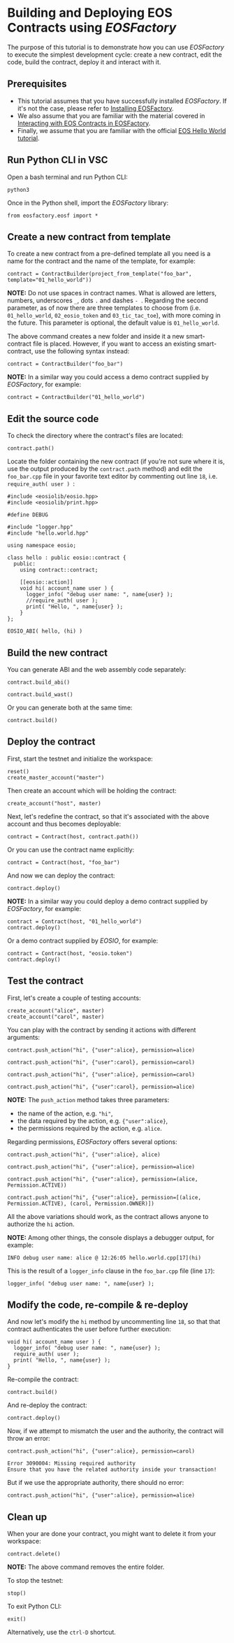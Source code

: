# Building and Deploying EOS Contracts using *EOSFactory*

The purpose of this tutorial is to demonstrate how you can use *EOSFactory* to execute the simplest development cycle: create a new contract, edit the code, build the contract, deploy it and interact with it.

## Prerequisites

* This tutorial assumes that you have successfully installed *EOSFactory*. If it's not the case, please refer to [Installing EOSFactory](01.InstallingEOSFactory.html).
* We also assume that you are familiar with the material covered in [Interacting with EOS Contracts in EOSFactory](02.InteractingWithEOSContractsInEOSFactory.html).
* Finally, we assume that you are familiar with the official [EOS Hello World tutorial](https://developers.eos.io/eosio-cpp/docs/hello-world).

## Run Python CLI in VSC

Open a bash terminal and run Python CLI:

```
python3
```

Once in the Python shell, import the *EOSFactory* library:

```
from eosfactory.eosf import *
```

## Create a new contract from template

To create a new contract from a pre-defined template all you need is a name for the contract and the name of the template, for example:

```
contract = ContractBuilder(project_from_template("foo_bar", template="01_hello_world"))
```

**NOTE:** Do not use spaces in contract names. What is allowed are letters, numbers, underscores `_`, dots `.` and dashes `- `. Regarding the second parameter, as of now there are three templates to choose from (i.e. `01_hello_world`, `02_eosio_token` and `03_tic_tac_toe`), with more coming in the future. This parameter is optional, the default value is `01_hello_world`.

The above command creates a new folder and inside it a new smart-contract file is placed. However, if you want to access an existing smart-contract, use the following syntax instead:

```
contract = ContractBuilder("foo_bar")
```

**NOTE:** In a similar way you could access a demo contract supplied by *EOSFactory*, for example:

```
contract = ContractBuilder("01_hello_world")
```

## Edit the source code

To check the directory where the contract's files are located:

```
contract.path()
```

Locate the folder containing the new contract (if you're not sure where it is, use the output produced by the `contract.path` method) and edit the `foo_bar.cpp` file in your favorite text editor by commenting out line `18`, i.e. `require_auth( user ) `:

```
#include <eosiolib/eosio.hpp>
#include <eosiolib/print.hpp>

#define DEBUG

#include "logger.hpp"
#include "hello.world.hpp"

using namespace eosio;

class hello : public eosio::contract {
  public:
    using contract::contract;

    [[eosio::action]]
    void hi( account_name user ) {
      logger_info( "debug user name: ", name{user} );
      //require_auth( user );
      print( "Hello, ", name{user} );
    }
};

EOSIO_ABI( hello, (hi) )
```


## Build the new contract

You can generate ABI and the web assembly code separately:

```
contract.build_abi()
```

```
contract.build_wast()
```

Or you can generate both at the same time:

```
contract.build()
```

## Deploy the contract

First, start the testnet and initialize the workspace:

```
reset()
create_master_account("master")
```

Then create an account which will be holding the contract:

```
create_account("host", master)
```

Next, let's redefine the contract, so that it's associated with the above account and thus becomes deployable:

```
contract = Contract(host, contract.path())
```

Or you can use the contract name explicitly:

```
contract = Contract(host, "foo_bar")
```

And now we can deploy the contract:

```
contract.deploy()
```

**NOTE:** In a similar way you could deploy a demo contract supplied by *EOSFactory*, for example:

```
contract = Contract(host, "01_hello_world")
contract.deploy()
```

Or a demo contract supplied by *EOSIO*, for example:

```
contract = Contract(host, "eosio.token")
contract.deploy()
```

## Test the contract

First, let's create a couple of testing accounts:

```
create_account("alice", master)
create_account("carol", master)
```

You can play with the contract by sending it actions with different arguments:

```
contract.push_action("hi", {"user":alice}, permission=alice)
```

```
contract.push_action("hi", {"user":carol}, permission=carol)
```

```
contract.push_action("hi", {"user":alice}, permission=carol)
```

```
contract.push_action("hi", {"user":carol}, permission=alice)
```

**NOTE:** The `push_action` method takes three parameters:

* the name of the action, e.g. `"hi"`,
* the data required by the action, e.g. `{"user":alice}`,
* the permissions required by the action, e.g. `alice`.

Regarding permissions, *EOSFactory* offers several options:

```
contract.push_action("hi", {"user":alice}, alice)
```

```
contract.push_action("hi", {"user":alice}, permission=alice)
```

```
contract.push_action("hi", {"user":alice}, permission=(alice, Permission.ACTIVE))
```

```
contract.push_action("hi", {"user":alice}, permission=[(alice, Permission.ACTIVE), (carol, Permission.OWNER)])
```

All the above variations should work, as the contract allows anyone to authorize the `hi` action.

**NOTE:** Among other things, the console displays a debugger output, for example:

```
INFO debug user name: alice @ 12:26:05 hello.world.cpp[17](hi)
```

This is the result of a `logger_info` clause in the `foo_bar.cpp` file (line `17`):

```
logger_info( "debug user name: ", name{user} );
```

## Modify the code, re-compile & re-deploy

And now let's modify the `hi` method by uncommenting line `18`, so that that contract authenticates the user before further execution:

```
void hi( account_name user ) {
  logger_info( "debug user name: ", name{user} );
  require_auth( user );
  print( "Hello, ", name{user} );
}
```

Re-compile the contract:

```
contract.build()
```

And re-deploy the contract:

```
contract.deploy()
```

Now, if we attempt to mismatch the user and the authority, the contract will throw an error:

```
contract.push_action("hi", {"user":alice}, permission=carol)
```

```
Error 3090004: Missing required authority
Ensure that you have the related authority inside your transaction!
```

But if we use the appropriate authority, there should no error:

```
contract.push_action("hi", {"user":alice}, permission=alice)
```

## Clean up

When your are done your contract, you might want to delete it from your workspace:

```
contract.delete()
```

**NOTE:** The above command removes the entire folder.

To stop the testnet:

```
stop()
```

To exit Python CLI:

```
exit()
```

Alternatively, use the `ctrl-D` shortcut.